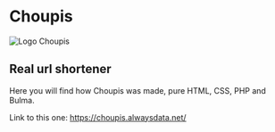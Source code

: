 # Choupis

![Logo Choupis](https://choupis.alwaysdata.net/pictures/choupisV.png)

## Real url shortener

Here you will find how Choupis was made, pure HTML, CSS, PHP and Bulma.

Link to this one: https://choupis.alwaysdata.net/
